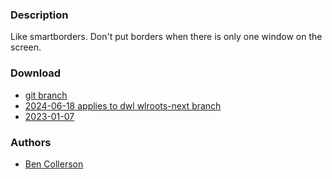 ### Description
Like smartborders. Don't put borders when there is only one window on the screen.

### Download
- [git branch](https://codeberg.org/bencc/dwl/src/branch/simpleborders)
- [2024-06-18 applies to dwl wlroots-next branch](https://codeberg.org/dwl/dwl-patches/raw/branch/main/patches/simpleborders/simpleborders-wlrootsnext-20240618.patch)
- [2023-01-07](https://codeberg.org/dwl/dwl-patches/raw/branch/main/patches/simpleborders/simpleborders.patch)
### Authors
- [Ben Collerson](https://codeberg.org/bencc)
